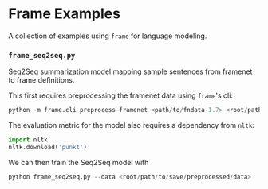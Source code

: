 # Frame Examples

A collection of examples using `frame` for language modeling.

### `frame_seq2seq.py`

Seq2Seq summarization model mapping sample sentences from framenet to frame definitions.


This first requires preprocessing the framenet data using `frame`'s cli:

```python
python -m frame.cli preprocess-framenet <path/to/fndata-1.7> <root/path/to/save/preprocessed/data>
```

The evaluation metric for the model also requires a dependency from `nltk`:

```python
import nltk
nltk.download('punkt')
```

We can then train the Seq2Seq model with

```python
python frame_seq2seq.py --data <root/path/to/save/preprocessed/data>
```
